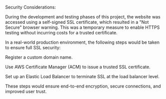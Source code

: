Security Considerations:

During the development and testing phases of this project, the website was accessed using a self-signed SSL certificate, which resulted in a "Not Secure" browser warning. This was a temporary measure to enable HTTPS testing without incurring costs for a trusted certificate.

In a real-world production environment, the following steps would be taken to ensure full SSL security:

Register a custom domain name.

Use AWS Certificate Manager (ACM) to issue a trusted SSL certificate.

Set up an Elastic Load Balancer to terminate SSL at the load balancer level.

These steps would ensure end-to-end encryption, secure connections, and improved user trust.